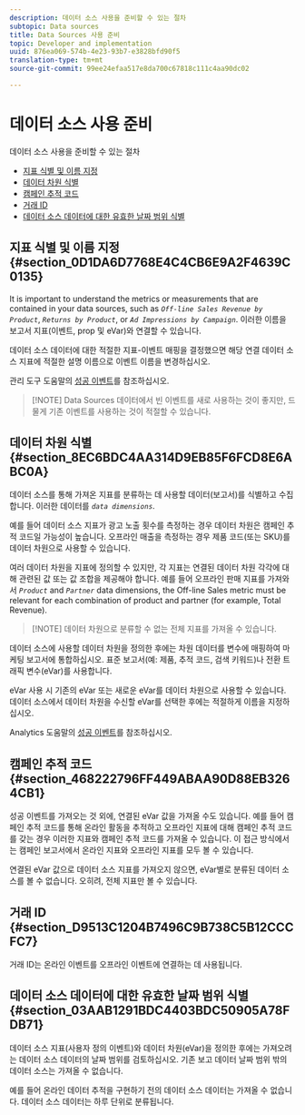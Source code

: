 ```yaml
---
description: 데이터 소스 사용을 준비할 수 있는 절차
subtopic: Data sources
title: Data Sources 사용 준비
topic: Developer and implementation
uuid: 876ea069-574b-4e23-93b7-e3828bfd90f5
translation-type: tm+mt
source-git-commit: 99ee24efaa517e8da700c67818c111c4aa90dc02

---
```



# 데이터 소스 사용 준비

데이터 소스 사용을 준비할 수 있는 절차

* [지표 식별 및 이름 지정](/help/import/c-data-sources/datasrc-preparing.md#section_0D1DA6D7768E4C4CB6E9A2F4639C0135)
* [데이터 차원 식별](/help/import/c-data-sources/datasrc-preparing.md#section_8EC6BDC4AA314D9EB85F6FCD8E6ABC0A)
* [캠페인 추적 코드](/help/import/c-data-sources/datasrc-preparing.md#section_468222796FF449ABAA90D88EB3264CB1)
* [거래 ID](/help/import/c-data-sources/datasrc-preparing.md#section_D9513C1204B7496C9B738C5B12CCCFC7)
* [데이터 소스 데이터에 대한 유효한 날짜 범위 식별](/help/import/c-data-sources/datasrc-preparing.md#section_03AAB1291BDC4403BDC50905A78FDB71)

## 지표 식별 및 이름 지정 {#section_0D1DA6D7768E4C4CB6E9A2F4639C0135}

It is important to understand the metrics or measurements that are contained in your data sources, such as *`Off-line Sales Revenue by Product`*, *`Returns by Product`*, or *`Ad Impressions by Campaign`*. 이러한 이름을 보고서 지표(이벤트, prop 및 eVar)와 연결할 수 있습니다.

데이터 소스 데이터에 대한 적절한 지표-이벤트 매핑을 결정했으면 해당 연결 데이터 소스 지표에 적절한 설명 이름으로 이벤트 이름을 변경하십시오.

관리 도구 도움말의 [성공 이벤트](https://marketing.adobe.com/resources/help/en_US/reference/success_event.html)를 참조하십시오.

> [!NOTE] Data Sources 데이터에서 빈 이벤트를 새로 사용하는 것이 좋지만, 드물게 기존 이벤트를 사용하는 것이 적절할 수 있습니다.

## 데이터 차원 식별 {#section_8EC6BDC4AA314D9EB85F6FCD8E6ABC0A}

데이터 소스를 통해 가져온 지표를 분류하는 데 사용할 데이터(보고서)를 식별하고 수집합니다. 이러한 데이터를 *`data dimensions`*.

예를 들어 데이터 소스 지표가 광고 노출 횟수를 측정하는 경우 데이터 차원은 캠페인 추적 코드일 가능성이 높습니다. 오프라인 매출을 측정하는 경우 제품 코드(또는 SKU)를 데이터 차원으로 사용할 수 있습니다.

여러 데이터 차원을 지표에 정의할 수 있지만, 각 지표는 연결된 데이터 차원 각각에 대해 관련된 값 또는 값 조합을 제공해야 합니다. 예를 들어 오프라인 판매 지표를 가져와서 *`Product`* and *`Partner`* data dimensions, the Off-line Sales metric must be relevant for each combination of product and partner (for example, Total Revenue).

> [!NOTE] 데이터 차원으로 분류할 수 없는 전체 지표를 가져올 수 있습니다.

데이터 소스에 사용할 데이터 차원을 정의한 후에는 차원 데이터를 변수에 매핑하여 마케팅 보고서에 통합하십시오. 표준 보고서(예: 제품, 추적 코드, 검색 키워드)나 전환 트래픽 변수(eVar)를 사용합니다.

eVar 사용 시 기존의 eVar 또는 새로운 eVar를 데이터 차원으로 사용할 수 있습니다. 데이터 소스에서 데이터 차원을 수신할 eVar를 선택한 후에는 적절하게 이름을 지정하십시오. 

Analytics 도움말의 [성공 이벤트](https://marketing.adobe.com/resources/help/en_US/reference/success_event.html)를 참조하십시오.

## 캠페인 추적 코드 {#section_468222796FF449ABAA90D88EB3264CB1}

성공 이벤트를 가져오는 것 외에, 연결된 eVar 값을 가져올 수도 있습니다. 예를 들어 캠페인 추적 코드를 통해 온라인 활동을 추적하고 오프라인 지표에 대해 캠페인 추적 코드를 갖는 경우 이러한 지표와 캠페인 추적 코드를 가져올 수 있습니다. 이 접근 방식에서는 캠페인 보고서에서 온라인 지표와 오프라인 지표를 모두 볼 수 있습니다.

연결된 eVar 값으로 데이터 소스 지표를 가져오지 않으면, eVar별로 분류된 데이터 소스를 볼 수 없습니다. 오히려, 전체 지표만 볼 수 있습니다.

## 거래 ID {#section_D9513C1204B7496C9B738C5B12CCCFC7}

거래 ID는 온라인 이벤트를 오프라인 이벤트에 연결하는 데 사용됩니다.

## 데이터 소스 데이터에 대한 유효한 날짜 범위 식별 {#section_03AAB1291BDC4403BDC50905A78FDB71}

데이터 소스 지표(사용자 정의 이벤트)와 데이터 차원(eVar)을 정의한 후에는 가져오려는 데이터 소스 데이터의 날짜 범위를 검토하십시오. 기존 보고 데이터 날짜 범위 밖의 데이터 소스는 가져올 수 없습니다.

예를 들어 온라인 데이터 추적을 구현하기 전의 데이터 소스 데이터는 가져올 수 없습니다. 데이터 소스 데이터는 하루 단위로 분류됩니다. 
